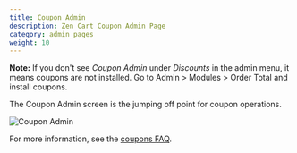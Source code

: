```yaml
---
title: Coupon Admin
description: Zen Cart Coupon Admin Page 
category: admin_pages
weight: 10
---
```


**Note:** If you don't see _Coupon Admin_ under _Discounts_ in the admin menu, it means coupons are not installed.  Go to Admin > Modules > Order Total and install coupons. 

The Coupon Admin screen is the jumping off point for coupon operations.

![Coupon Admin](/images/coupon_admin.png)

For more information, see the [coupons FAQ](/user/order_total/coupons/). 

